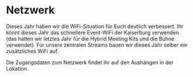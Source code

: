 # Netzwerk

Dieses Jahr haben wir die WiFi-Situation für Euch deutlich verbessert. Ihr könnt dieses Jahr das schnellere Event-WiFi der Kaiserburg verwenden (das hatten wir letztes Jahr für die Hybrid Meeting Kits und die Bühne verwendet). Für unsere zentralen Streams bauen wir dieses Jahr selber ein zusätzliches WiFi auf.

Die Zugangsdaten zum Netzwerk findet ihr auf den Aushängen in der Lokation.